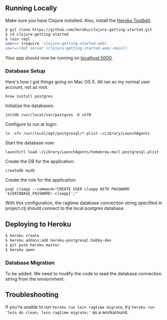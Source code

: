 ## Running Locally

Make sure you have Clojure installed.  Also, install the [Heroku
Toolbelt](https://toolbelt.heroku.com/).

```sh
$ git clone https://github.com/heroku/clojure-getting-started.git
$ cd clojure-getting-started
$ lein repl
user=> (require 'clojure-getting-started.web)
user=>(def server (clojure-getting-started.web/-main))
```

Your app should now be running on [localhost:5000](http://localhost:5000/).

### Database Setup

Here's how I got things going on Mac OS X.  All ran as my normal user account,
not as root.

    brew install postgres

Initialize the databases:

    initdb /usr/local/var/postgres -E utf8

Configure to run at login:

    ln -sfv /usr/local/opt/postgresql/*.plist ~/Library/LaunchAgents

Start the database now:

    launchctl load ~/Library/LaunchAgents/homebrew.mxcl.postgresql.plist

Create the DB for the application:

    createdb mydb

Create the role for the application:

    psql claapp --command="CREATE USER claapp WITH PASSWORD '${DATABASE_PASSWORD:-claapp}';"

With this configuration, the ragtime database connection string specified in
project.clj should connect to the local postgres database.

## Deploying to Heroku

```sh
$ heroku create
$ heroku addons:add heroku-postgresql:hobby-dev
$ git push heroku master
$ heroku open
```

### Database Migration

To be added.  We need to modify the code to read the database connection string
from the enviornment.

## Troubleshooting

If you're unable to run `heroku run lein ragtime migrate`, try `heroku run
'lein do clean; lein ragtime migrate;'` as a workaround.
